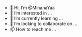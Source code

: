 - 👋 Hi, I’m @MinanaYaa
- 👀 I’m interested in ...
- 🌱 I’m currently learning ...
- 💞️ I’m looking to collaborate on ...
- 📫 How to reach me ...

<!---
MinanaYaa/MinanaYaa is a ✨ special ✨ repository because its `README.md` (this file) appears on your GitHub profile.
You can click the Preview link to take a look at your changes.
--->
